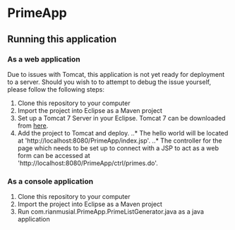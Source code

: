 # PrimeApp

## Running this application
### As a web application

Due to issues with Tomcat, this application is not yet ready for deployment to a server.  Should you wish to to attempt to debug the issue yourself, please follow the following steps:

1. Clone this repository to your computer
2. Import the project into Eclipse as a Maven project
3. Set up a Tomcat 7 Server in your Eclipse.  Tomcat 7 can be downloaded from [here](https://tomcat.apache.org/download-70.cgi).
4. Add the project to Tomcat and deploy.
..* The hello world will be located at 'http://localhost:8080/PrimeApp/index.jsp'.
..* The controller for the page which needs to be set up to connect with a JSP to act as a web form can be accessed at 'http://localhost:8080/PrimeApp/ctrl/primes.do'.

### As a console application
1. Clone this repository to your computer
2. Import the project into Eclipse as a Maven project
3. Run com.rianmusial.PrimeApp.PrimeListGenerator.java as a java application
